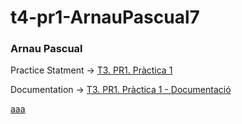 # t4-pr1-ArnauPascual7

### Arnau Pascual

Practice Statment -> [T3. PR1. Pràctica 1](https://docs.google.com/document/d/14zwFBoM9mjmuGa32U_vSWfnLPBEoeY0l2J4p7b26NWg/edit?pli=1&tab=t.0#heading=h.7cha7h76kgkf)

Documentation -> [T3. PR1. Pràctica 1 - Documentació](https://docs.google.com/document/d/1NPaLl9AqAp1485Ls8cZctHeaNeEEKVmNIq0QcSHRl2g/edit?tab=t.0#heading=h.7cha7h76kgkf)

[aaa](EcoEnergyRazorPagesSolution/EcoEnergyRazorPages/ModelData)

